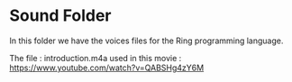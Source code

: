 Sound Folder
============

In this folder we have the voices files for the Ring programming language.

The file : introduction.m4a used in this movie : https://www.youtube.com/watch?v=QABSHg4zY6M 
